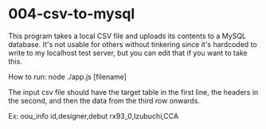 # 004-csv-to-mysql
This program takes a local CSV file and uploads its contents to a MySQL database. It's not usable for others without tinkering since it's hardcoded to write to my localhost test server, but you can edit that if you want to take this.

How to run: node ./app.js [filename]

The input csv file should have the target table in the first line, the headers in the second, and then the data from the third row onwards.

Ex:
oou_info
id,designer,debut
rx93_0,Izubuchi,CCA
